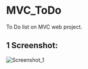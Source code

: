 # MVC_ToDo
To Do list on MVC web project.

## 1 Screenshot:
![Screenshot_1](https://user-images.githubusercontent.com/41800726/61581921-ea532280-ab24-11e9-8d9d-cf1fc115dc49.png)
